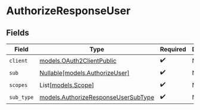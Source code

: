 # AuthorizeResponseUser


## Fields

| Field                                                                            | Type                                                                             | Required                                                                         | Description                                                                      |
| -------------------------------------------------------------------------------- | -------------------------------------------------------------------------------- | -------------------------------------------------------------------------------- | -------------------------------------------------------------------------------- |
| `client`                                                                         | [models.OAuth2ClientPublic](../models/oauth2clientpublic.md)                     | :heavy_check_mark:                                                               | N/A                                                                              |
| `sub`                                                                            | [Nullable[models.AuthorizeUser]](../models/authorizeuser.md)                     | :heavy_check_mark:                                                               | N/A                                                                              |
| `scopes`                                                                         | List[[models.Scope](../models/scope.md)]                                         | :heavy_check_mark:                                                               | N/A                                                                              |
| `sub_type`                                                                       | [models.AuthorizeResponseUserSubType](../models/authorizeresponseusersubtype.md) | :heavy_check_mark:                                                               | N/A                                                                              |
